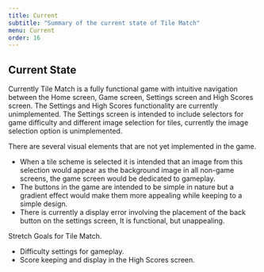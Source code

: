 ```yaml
---
title: Current
subtitle: "Summary of the current state of Tile Match"
menu: Current
order: 16
---
```


## Current State

Currently Tile Match is a fully functional game with intuitive navigation between the Home screen, Game screen, Settings screen and High Scores screen. The Settings and High Scores functionality are currently unimplemented. The Settings screen is intended to include selectors for game difficulty and different image selection for tiles, currently the image selection option is unimplemented.

There are several visual elements that are not yet implemented in the game.
* When a tile scheme is selected it is intended that an image from this selection would appear as the background image in all non-game screens, the game screen would be dedicated to gameplay.
* The buttons in the game are intended to be simple in nature but a gradient effect would make them more appealing while keeping to a simple design.
* There is currently a display error involving the placement of the back button on the settings screen, It is functional, but unappealing.

Stretch Goals for Tile Match.

* Difficulty settings for gameplay.
* Score keeping and display in the High Scores screen.